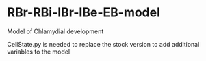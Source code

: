 # RBr-RBi-IBr-IBe-EB-model
Model of Chlamydial development

CellState.py is needed to replace the stock version to add additional variables to the model
